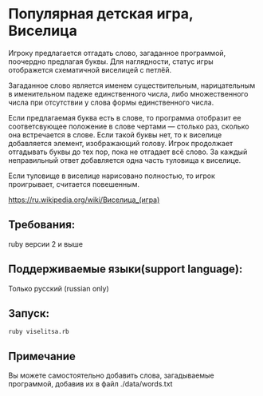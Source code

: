 # Популярная детская игра, Виселица
Игроку предлагается отгадать слово, загаданное программой, поочердно предлагая буквы. Для наглядности, статус игры отображется схематичной виселицей с петлёй.

Загаданное слово является именем существительным, нарицательным в именительном падеже единственного числа, либо множественного числа при отсутствии у слова формы единственного числа.

Если предлагаемая буква есть в слове, то программа отобразит ее соответсвующее положение в слове чертами — столько раз, сколько она встречается в слове. Если такой буквы нет, то к виселице добавляется элемент, изображающий голову. Игрок продолжает отгадывать буквы до тех пор, пока не отгадает всё слово. За каждый неправильный ответ  добавляется одна часть туловища к виселице.

Если туловище в виселице нарисовано полностью, то  игрок проигрывает, считается повешенным. 

https://ru.wikipedia.org/wiki/Виселица_(игра)
## Требования:
ruby версии 2 и выше
## Поддерживаемые языки(support language):
Только русский (russian only)
## Запуск:  
```
ruby viselitsa.rb
```
## Примечание
Вы можете самостоятельно добавить слова, загадываемые программой, добавив их в файл ./data/words.txt
